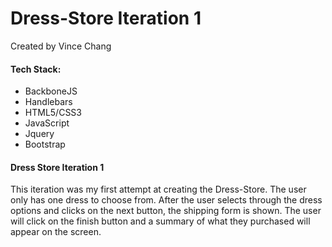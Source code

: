 # Dress-Store Iteration 1

 Created by Vince Chang

 #### Tech Stack:
 - BackboneJS
 - Handlebars
 - HTML5/CSS3
 - JavaScript
 - Jquery
 - Bootstrap

#### Dress Store Iteration 1
This iteration was my first attempt at creating the Dress-Store. The user only
has one dress to choose from. After the user selects through the dress options
and clicks on the next button, the shipping form is shown. The user will click
on the finish button and a summary of what they purchased will appear on the
screen.

